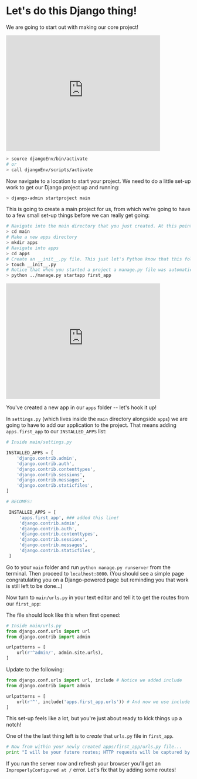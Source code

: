 # Let's do this Django thing!

We are going to start out with making our core project!

<iframe width="420" height="315" src="https://www.youtube.com/embed/loA4A525cpI" frameborder="0" allowfullscreen></iframe>


```bash
> source djangoEnv/bin/activate
# or
> call djangoEnv/scripts/activate
```

Now navigate to a location to start your project. We need to do a little set-up work to get our Django project up and running:

```bash
> django-admin startproject main
```

This is going to create a main project for us, from which we're going to have to a few small set-up things before we can really get going:

```bash
# Navigate into the main directory that you just created. At this point you could run "python manage.py runserver" and take a look at what your development server delivers to the browser.
> cd main
# Make a new apps directory
> mkdir apps
# Navigate into apps
> cd apps
# Create an __init__.py file. This just let's Python know that this folder is viewable by Python so that other Python modules can look in here and access the code!
> touch __init__.py
# Notice that when you started a project a manage.py file was automatically created. That file can be run with terminal commands passed in. Let's do that from within the apps directory to start a new app.
> python ../manage.py startapp first_app
```

<iframe width="420" height="315" src="https://www.youtube.com/embed/qxd74bPBv3o" frameborder="0" allowfullscreen></iframe>


You've created a new app in our `apps` folder -- let's hook it up!

In `settings.py` (which lives inside the `main` directory alongside `apps`) we are going to have to add our application to the project. That means adding `apps.first_app` to our `INSTALLED_APPS` list:

``` python
# Inside main/settings.py

INSTALLED_APPS = [
    'django.contrib.admin',
    'django.contrib.auth',
    'django.contrib.contenttypes',
    'django.contrib.sessions',
    'django.contrib.messages',
    'django.contrib.staticfiles',
]

# BECOMES:

 INSTALLED_APPS = [
     'apps.first_app', ### added this line!
     'django.contrib.admin',
     'django.contrib.auth',
     'django.contrib.contenttypes',
     'django.contrib.sessions',
     'django.contrib.messages',
     'django.contrib.staticfiles',
 ]

```
Go to your `main` folder and run `python manage.py runserver` from the terminal. Then proceed to `localhost:8000`. (You should see a simple page congratulating you on a Django-powered page but reminding you that work is still left to be done...)

Now turn to `main/urls.py` in your text editor and tell it to get the routes from our `first_app`:

The file should look like this when first opened:

``` python
# Inside main/urls.py
from django.conf.urls import url
from django.contrib import admin

urlpatterns = [
    url(r'^admin/', admin.site.urls),
]
```
Update to the following:
```python
from django.conf.urls import url, include # Notice we added include
from django.contrib import admin

urlpatterns = [
    url(r'^', include('apps.first_app.urls')) # And now we use include to pull in our first_app.urls...
]
```

This set-up feels like a lot, but you're just about ready to kick things up a notch!

One of the the last thing left is to *create* that `urls.py` file in `first_app`.

```python
# Now from within your newly created apps/first_app/urls.py file...
print "I will be your future routes; HTTP requests will be captured by me."
```

If you run the server now and refresh your browser you'll get an `ImproperlyConfigured at /` error. Let's fix that by adding some routes!
